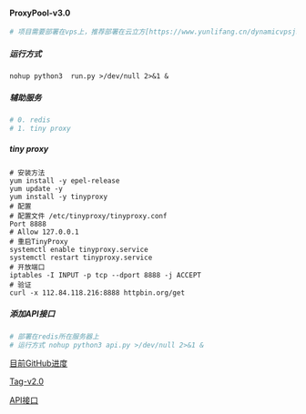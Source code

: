 #### ProxyPool-v3.0

```python
# 项目需要部署在vps上，推荐部署在云立方[https://www.yunlifang.cn/dynamicvpsjsxzdx.asp]
```

##### 运行方式

```
nohup python3  run.py >/dev/null 2>&1 &
```

##### 辅助服务

```python
# 0. redis
# 1. tiny proxy
```

##### tiny proxy

```shell
# 安装方法
yum install -y epel-release
yum update -y
yum install -y tinyproxy
# 配置
# 配置文件 /etc/tinyproxy/tinyproxy.conf 
Port 8888
# Allow 127.0.0.1
# 重启TinyProxy
systemctl enable tinyproxy.service
systemctl restart tinyproxy.service
# 开放端口
iptables -I INPUT -p tcp --dport 8888 -j ACCEPT
# 验证
curl -x 112.84.118.216:8888 httpbin.org/get
```

##### 添加API接口

```python
# 部署在redis所在服务器上
# 运行方式 nohup python3 api.py >/dev/null 2>&1 &
```

[目前GitHub进度](https://github.com/squabbysheep/ProxyPool/tree/master)

[Tag-v2.0](https://github.com/squabbysheep/ProxyPool/tree/v2.0)

[API接口](http://121.36.55.134:80)

